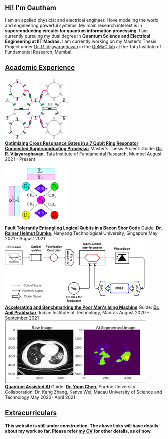 ## Hi! I'm Gautham
I am an applied physicist and electrical engineer. I love modeling the world and engineering powerful systems. My main research interest is in **superconducting circuits for quantum information processing**. I am currently pursuing my dual degree in **Quantum Science and Electrical Engineering at IIT Madras.** I am currently working on my Master's Thesis Project under [Dr. R. Vijayaraghavan](https://www.tifr.res.in/~quantro/vijay/index.htm) in the [QuMaC lab](https://www.tifr.res.in/~quantro/) at the Tata Institute of Fundamental Research, Mumbai. 

## [Academic Experience](https://gautham-umasankar.github.io/academic_experience.html)


<div class="row">
  <div class="column">
    <img src="/pictures/ring.png" alt="Qubits connected with a ring" width = "200" height = "200">
  </div>
  <div class = "column">
    <a style="font-weight:bold" href="https://gautham-umasankar.github.io/academic_experience.html#CRGate">Optimizing Cross Resonance Gates in a 7 Qubit Ring Resonator Connected Superconducting Processor</a>
    Master's Thesis Project. Guide: <a style="font-weight:bold" href="https://www.tifr.res.in/~quantro/vijay/index.htm">Dr. R. Vijayaraghavan</a>, Tata Institute of Fundamental Research, Mumbai
    August 2021 - Present
  </div>
</div>

<div class="row">
  <div class="column">
    <img src="/pictures/entangling_logical_qubits.png" alt="Entangling Logical Qubits" width = "200" height = "200">
  </div>
  <div class = "column">
    <a style="font-weight:bold" href="https://gautham-umasankar.github.io/academic_experience.html#Entangling">Fault Tolerantly Entangling Logical Qubits in a Bacon Shor Code</a>
    Guide: <a style="font-weight:bold" href="http://www1.spms.ntu.edu.sg/~rdumke/index.html">Dr. Rainer Helmut Dumke</a>, Nanyang Technological University, Singapore
    May 2021 - August 2021
  </div>
</div>

<div class="row">
  <div class="column">
    <img src="/pictures/poor_man_schematic.png" alt="The Poor Man's Ising Machine" width = "450" height = "200">
  </div>
</div>

<div class = "row">
  <div class = "column">
    <a style="font-weight:bold" href="https://gautham-umasankar.github.io/academic_experience.html#PoormanIsing">Accelerating and Benchmarking the Poor Man's Ising Machine</a> 
    Guide: <a style="font-weight:bold" href="https://sites.google.com/ee.iitm.ac.in/anilprabhakar/home">Dr. Anil Prabhakar</a>, Indian Institute of Technology, Madras
    August 2020 - September 2021
  </div>
  
</div>

<div class="row">
  <div class="column">
    <img src="/pictures/Segmented_Lungs.png" alt="Segmented CT Scans" width = "450" height = "200">
  </div>
</div>

<div class = "row">
  <div class = "column">
    <a style="font-weight:bold" href="https://gautham-umasankar.github.io/academic_experience.html#QAICovid">Quantum Assisted AI</a>
    Guide: <a style="font-weight:bold" href="https://www.physics.purdue.edu/people/faculty/yongchen.php">Dr. Yong Chen</a>,  Purdue University
    Collaboration: Dr. Kang Zhang, Kanve Wei, Macau University of Science and Technology
    May 2020- April 2021
  </div>
</div>


## [Extracurriculars](https://gautham-umasankar.github.io/extracurriculars.html)

#### This website is still under construction. The above links will have details about my work so far. Please refer [my CV](www.google.com) for other details, as of now. 
